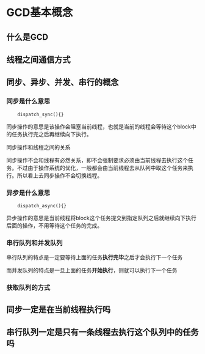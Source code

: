 # GCD基本概念

## 什么是GCD

## 线程之间通信方式
 
## 同步、异步、并发、串行的概念

### 同步是什么意思

```
	dispatch_sync(){}
```

同步操作的意思是该操作会阻塞当前线程，也就是当前的线程会等待这个block中的任务执行完之后再继续向下执行。

同步操作和线程之间的关系

同步操作不会和线程有必然关系，即不会强制要求必须由当前线程去执行这个任务。不过由于操作系统的优化，一般都会由当前线程去从队列中取这个任务来执行。所以看上去同步操作不会切换线程。

### 异步是什么意思

```
	dispatch_async(){}
```

异步操作的意思是当前线程将block这个任务提交到指定队列之后就继续向下执行后面的操作，不用等待这个任务的完成。

### 串行队列和并发队列

串行队列的特点是一定要等待上面的任务**执行完毕**之后才会执行下一个任务

而并发队列的特点是一旦上面的任务**开始执行**，则就可以执行下一个任务

### 获取队列的方式

## 同步一定是在当前线程执行吗

## 串行队列一定是只有一条线程去执行这个队列中的任务吗